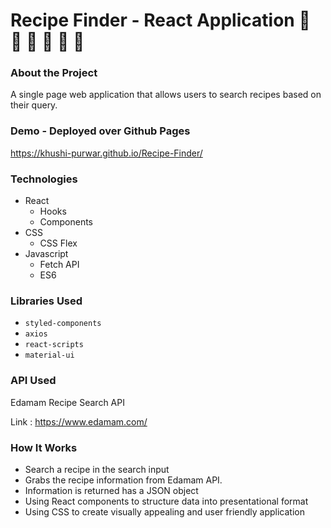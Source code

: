 # Recipe Finder - React Application   :peach: :ramen: :fork_and_knife: :cherries: :pizza: :green_apple:

### About the Project
A single page web application that allows users to search recipes based on their query.

### Demo - Deployed over Github Pages 
https://khushi-purwar.github.io/Recipe-Finder/

### Technologies

- React
  - Hooks
  - Components
- CSS
  - CSS Flex
- Javascript
  - Fetch API
  - ES6

### Libraries Used

* `styled-components`
* `axios`
* `react-scripts`
* `material-ui`

### API Used
Edamam Recipe Search API

Link : https://www.edamam.com/

### How It Works

- Search a recipe in the search input
- Grabs the recipe information from Edamam API.
- Information is returned has a JSON object
- Using React components to structure data into presentational format
- Using CSS to create visually appealing and user friendly application

